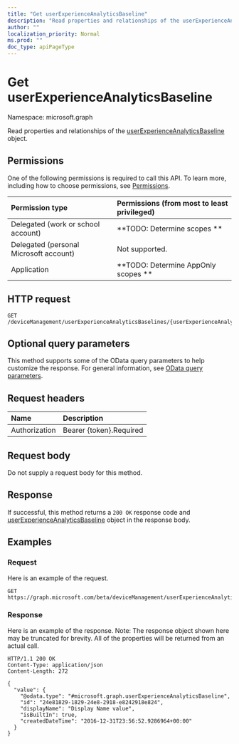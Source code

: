```yaml
---
title: "Get userExperienceAnalyticsBaseline"
description: "Read properties and relationships of the userExperienceAnalyticsBaseline object."
author: ""
localization_priority: Normal
ms.prod: ""
doc_type: apiPageType
---
```


# Get userExperienceAnalyticsBaseline

Namespace: microsoft.graph

Read properties and relationships of the [userExperienceAnalyticsBaseline](../resources/userexperienceanalyticsbaseline.md) object.

## Permissions
One of the following permissions is required to call this API. To learn more, including how to choose permissions, see [Permissions](/concepts/permissions-reference.md).

|Permission type|Permissions (from most to least privileged)|
|:---|:---|
|Delegated (work or school account)|**TODO: Determine scopes **|
|Delegated (personal Microsoft account)|Not supported.|
|Application|**TODO: Determine AppOnly scopes **|

## HTTP request
<!-- {
  "blockType": "ignored"
}
-->
``` http
GET /deviceManagement/userExperienceAnalyticsBaselines/{userExperienceAnalyticsBaselineId}
```

## Optional query parameters
This method supports some of the OData query parameters to help customize the response. For general information, see [OData query parameters](/graph/query-parameters).

## Request headers
|Name|Description|
|:---|:---|
|Authorization|Bearer {token}.Required|

## Request body
Do not supply a request body for this method.

## Response
If successful, this method returns a `200 OK` response code and [userExperienceAnalyticsBaseline](../resources/userexperienceanalyticsbaseline.md) object in the response body.

## Examples

### Request
Here is an example of the request.
<!-- {
  "blockType": "request",
  "name": "get_userexperienceanalyticsbaseline"
}
-->
``` http
GET https://graph.microsoft.com/beta/deviceManagement/userExperienceAnalyticsBaselines/{userExperienceAnalyticsBaselineId}
```

### Response
Here is an example of the response. Note: The response object shown here may be truncated for brevity. All of the properties will be returned from an actual call.
<!-- {
  "blockType": "response",
  "truncated": true,
  "@odata.type": "microsoft.graph.userExperienceAnalyticsBaseline"
}
-->
``` http
HTTP/1.1 200 OK
Content-Type: application/json
Content-Length: 272

{
  "value": {
    "@odata.type": "#microsoft.graph.userExperienceAnalyticsBaseline",
    "id": "24e81829-1829-24e8-2918-e8242918e824",
    "displayName": "Display Name value",
    "isBuiltIn": true,
    "createdDateTime": "2016-12-31T23:56:52.9286964+00:00"
  }
}
```

